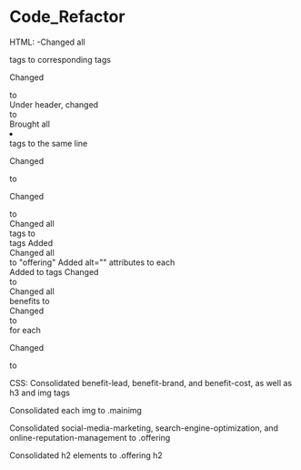 # Code_Refactor

HTML:
-Changed all <div> tags to corresponding<semantic> tags

Changed <div class="header"> to <div header="header">
Under header, changed <div> to <nav>
Brought all <li></li> tags to the same line

Changed <div class="hero"></div> to <figure class="hero"></figure>

Changed <div class="content"> to <main class="content">
Changed all <div id> tags to <article id> tags
Added <article id="search-engine-optimization">
Changed all <article class> to "offering"
Added alt="" attributes to each <article>
Added <mainimg> to <float> tags
Changed <div class="benefits"> to <aside class="benefits">
Changed all <div> benefits to <aside>
Changed <div class> to <aside class> for each

Changed <div class="footer"> to <footer class="footer">

CSS:
Consolidated benefit-lead, benefit-brand, and benefit-cost, as well as h3 and img tags

Consolidated each img to .mainimg

Consolidated social-media-marketing, search-engine-optimization, and online-reputation-management to .offering

Consolidated h2 elements to .offering h2

